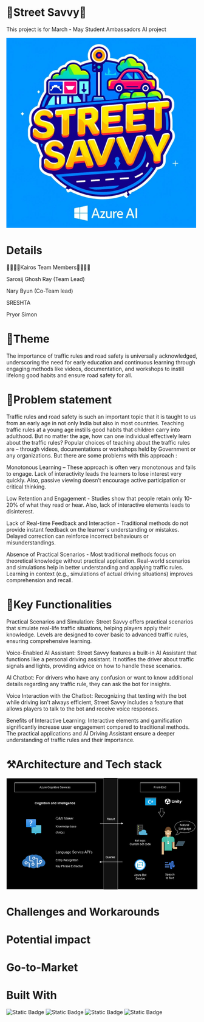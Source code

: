 # 🚙Street Savvy🚓
This project is for March - May Student Ambassadors AI project<div>
<img src="https://raw.githubusercontent.com/Kairos-MLSA/Street-Savvy/25442fa30cf57d6aeeb565cd9ead374acabcd14b/Assets/Street%20Savvy%20logo.%20The%20log.jpg" width="500px" height="500px" alt="logo"></img>



# Details  
👨‍🎓👩‍🎓Kairos Team Members👨‍🎓👩‍🎓<br>

Sarosij Ghosh Ray (Team Lead)

Nary Byun (Co-Team lead)

SRESHTA

Pryor Simon

#  📝Theme
The importance of traffic rules and road safety is universally acknowledged, underscoring the need for early education and continuous learning through engaging methods like videos, documentation, and workshops to instill lifelong good habits and ensure road safety for all.
# 🌵Problem statement
 Traffic rules and road safety is such an important topic that it is taught to us from an early age in not only India but also in most countries.
Teaching traffic rules at a young age instills good habits that children carry into adulthood. But no matter the age, how can one individual
effectively learn about the traffic rules? Popular choices of teaching about the traffic rules are – through videos, documentations or workshops
held by Government or any organizations. But there are some problems with this approach :

Monotonous Learning – These approach is often very monotonous and fails to engage. Lack of interactivity leads the learners to lose interest
very quickly. Also, passive viewing doesn’t encourage active participation or critical thinking.

Low Retention and Engagement - Studies show that people retain only 10-20% of what they read or hear. Also, lack of interactive elements
leads to disinterest.

Lack of Real-time Feedback and Interaction - Traditional methods do not provide instant feedback on the learner's understanding or
mistakes. Delayed correction can reinforce incorrect behaviours or misunderstandings.

Absence of Practical Scenarios - Most traditional methods focus on theoretical knowledge without practical application. Real-world
scenarios and simulations help in better understanding and applying traffic rules. Learning in context (e.g., simulations of actual driving
situations) improves comprehension and recall.
# 🔑Key Functionalities
Practical Scenarios and Simulation:
Street Savvy offers practical scenarios that simulate real-life traffic situations, helping players apply their knowledge. Levels are designed to cover basic to advanced traffic rules, ensuring comprehensive learning.

Voice-Enabled AI Assistant:
Street Savvy features a built-in AI Assistant that functions like a personal driving assistant. It notifies the driver about traffic signals and lights, providing advice on how to handle these scenarios.

AI Chatbot:
For drivers who have any confusion or want to know additional details regarding any traffic rule, they can ask the bot for insights.

Voice Interaction with the Chatbot:
Recognizing that texting with the bot while driving isn't always efficient, Street Savvy includes a feature that allows players to talk to the bot and receive voice responses.

Benefits of Interactive Learning:
Interactive elements and gamification significantly increase user engagement compared to traditional methods. The practical applications and AI Driving Assistant ensure a deeper understanding of traffic rules and their importance.
# ⚒️Architecture and Tech stack
<img src="https://raw.githubusercontent.com/Kairos-MLSA/Street-Savvy/f1b30d166de28b1fefdc6a6783ea39e8f8fd5d60/Assets/Street_Savvy.png" ></img>
# Challenges and Workarounds
# Potential impact
# Go-to-Market
# Built With


![Static Badge](https://img.shields.io/badge/Speach%20SDK%20-%20blue)
![Static Badge](https://img.shields.io/badge/Q%26A%20Bot%20-%20skyblue)
![Static Badge](https://img.shields.io/badge/c%23%20-%20purple)
![Static Badge](https://img.shields.io/badge/Unity%20-%20black)
